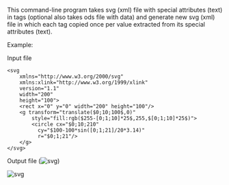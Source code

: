 This command-line program takes svg (xml) file with special attributes (text) in tags (optional also takes ods file with data) and generate new svg (xml) file in which each tag copied once per value extracted from its special attributes (text).

Example:

Input file

```
<svg
	xmlns="http://www.w3.org/2000/svg"
	xmlns:xlink="http://www.w3.org/1999/xlink" 
	version="1.1" 
	width="200"
	height="100">
	<rect x="0" y="0" width="200" height="100"/>
	<g transform="translate($0;10;100$,0)"
		style="fill:rgb($255-[0;1;10]*25$,255,$[0;1;10]*25$)">		
		<circle cx="$0;10;210"
		  cy="$100-100*sin([0;1;21]/20*3.14)"
		  r="$0;1;21"/>
	</g>	
</svg>
```

Output file (![svg](../master/example/sine.svg__out.svg))

![svg](https://pbs.twimg.com/media/CVD4H9XWoAELO6x.png)
